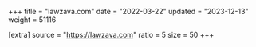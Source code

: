 +++
title = "lawzava.com"
date = "2022-03-22"
updated = "2023-12-13"
weight = 51116

[extra]
source = "https://lawzava.com"
ratio = 5
size = 50
+++
